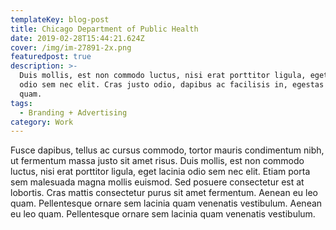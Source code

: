 ```yaml
---
templateKey: blog-post
title: Chicago Department of Public Health
date: 2019-02-28T15:44:21.624Z
cover: /img/im-27891-2x.png
featuredpost: true
description: >-
  Duis mollis, est non commodo luctus, nisi erat porttitor ligula, eget lacinia
  odio sem nec elit. Cras justo odio, dapibus ac facilisis in, egestas eget
  quam.
tags:
  - Branding + Advertising
category: Work
---
```

Fusce dapibus, tellus ac cursus commodo, tortor mauris condimentum nibh, ut fermentum massa justo sit amet risus. Duis mollis, est non commodo luctus, nisi erat porttitor ligula, eget lacinia odio sem nec elit. Etiam porta sem malesuada magna mollis euismod. Sed posuere consectetur est at lobortis. Cras mattis consectetur purus sit amet fermentum. Aenean eu leo quam. Pellentesque ornare sem lacinia quam venenatis vestibulum. Aenean eu leo quam. Pellentesque ornare sem lacinia quam venenatis vestibulum.
